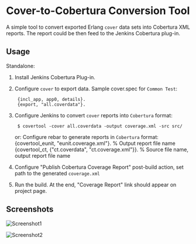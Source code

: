 Cover-to-Cobertura Conversion Tool 
==================================

A simple tool to convert exported Erlang `cover` data sets into Cobertura XML
reports. The report could be then feed to the Jenkins Cobertura plug-in.

Usage
-----

Standalone:

1. Install Jenkins Cobertura Plug-in.
2. Configure `cover` to export data. Sample cover.spec for `Common Test`:

        {incl_app, app0, details}.
        {export, "all.coverdata"}.
3. Configure Jenkins to convert `cover` reports into `Cobertura` format:
  
        $ covertool -cover all.coverdata -output coverage.xml -src src/

   or:
   Configure rebar to generate reports in `Cobertura` format:
        {covertool_eunit, "eunit.coverage.xml"}. % Output report file name
        {covertool_ct, {"ct.coverdata", "ct.coverage.xml"}}. % Source file name, output report file name

4. Configure "Publish Cobertura Coverage Report" post-build action, set path
to the generated `coverage.xml`
5. Run the build. At the end, "Coverage Report" link should appear on project page.

Screenshots
-----------

![Screenshot1](covertool/raw/master/screenshots/shot1.png)

![Screenshot2](covertool/raw/master/screenshots/shot2.png)


